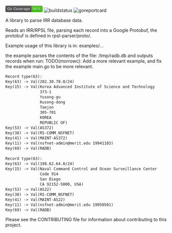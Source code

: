 ![coverage](./coverage_badge.png "Coverage")
![buildstatus](https://api.travis-ci.org/morrowc/contrib.svg?branch=master "BuildStatus")
![goreportcard](https://goreportcard.com/badge/github.com/manrs-tools/contrib "Go Report Card")

A library to parse IRR database data.

Reads an IRR/RPSL file, parsing each record into a Google Protobuf,
the protobuf is defined in rpsl-parser/proto/.

Example usage of this library is in:
exanples/...

the example parses the contents of the file: /tmp/radb.db
and outputs records when run:
TODO(morrowc): Add a more relevant example,
and fix the example main.go to be more relevant.

~~~~
Record type(63):
Key(63)	-> Val(202.30.78.0/24)
Key(15)	-> Val(Korea Advanced Institute of Science and Technology
               373-1
               Yusong-gu
               Kusong-dong
               Taejon
               305-701
               KOREA
               REPUBLIC OF)
Key(53)	-> Val(AS372)
Key(38)	-> Val(RS-COMM_NSFNET)
Key(41)	-> Val(MAINT-AS372)
Key(11)	-> Val(nsfnet-admin@merit.edu 19941103)
Key(69)	-> Val(RADB)

Record type(63):
Key(63)	-> Val(198.62.64.0/24)
Key(15)	-> Val(Naval Command Control and Ocean Surveillance Center
               Code 914
               San Diego
               CA 92152-5000, USA)
Key(53)	-> Val(AS22)
Key(38)	-> Val(RS-COMM_NSFNET)
Key(41)	-> Val(MAINT-AS22)
Key(11)	-> Val(nsfnet-admin@merit.edu 19950501)
Key(69)	-> Val(RADB)
~~~~

Please see the CONTRIBUTING file for information about contributing to this project.
